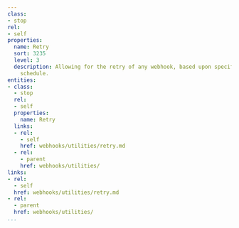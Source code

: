 ```yaml
---
class:
- stop
rel:
- self
properties:
  name: Retry
  sort: 3235
  level: 3
  description: Allowing for the retry of any webhook, based upon specific events or
    schedule.
entities:
- class:
  - stop
  rel:
  - self
  properties:
    name: Retry
  links:
  - rel:
    - self
    href: webhooks/utilities/retry.md
  - rel:
    - parent
    href: webhooks/utilities/
links:
- rel:
  - self
  href: webhooks/utilities/retry.md
- rel:
  - parent
  href: webhooks/utilities/
...
```

